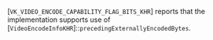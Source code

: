 [`VK_VIDEO_ENCODE_CAPABILITY_FLAG_BITS_KHR`]
reports that the implementation supports use of
[`VideoEncodeInfoKHR`]::`precedingExternallyEncodedBytes`.